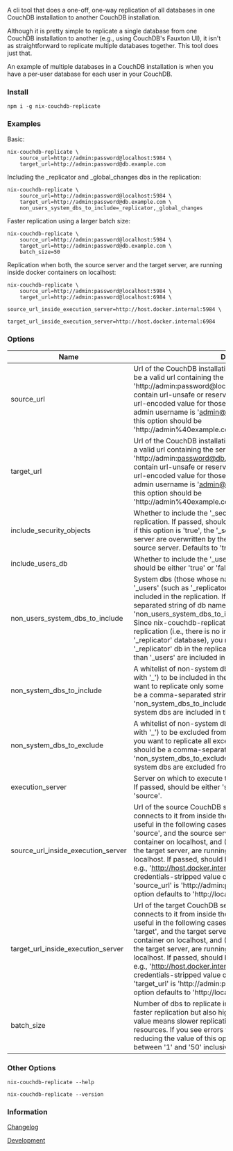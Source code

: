 A cli tool that does a one-off, one-way replication of all databases in one CouchDB installation to another CouchDB installation.

Although it is pretty simple to replicate a single database from one CouchDB installation to another (e.g., using CouchDB's Fauxton UI), it isn't as straightforward to replicate multiple databases together. This tool does just that.

An example of multiple databases in a CouchDB installation is when you have a per-user database for each user in your CouchDB.

### Install

```
npm i -g nix-couchdb-replicate
```

### Examples

Basic:

```
nix-couchdb-replicate \
	source_url=http://admin:password@localhost:5984 \
	target_url=http://admin:password@db.example.com
```

Including the _replicator and _global_changes dbs in the replication:

```
nix-couchdb-replicate \
	source_url=http://admin:password@localhost:5984 \
	target_url=http://admin:password@db.example.com \
	non_users_system_dbs_to_include=_replicator,_global_changes
```

Faster replication using a larger batch size:

```
nix-couchdb-replicate \
	source_url=http://admin:password@localhost:5984 \
	target_url=http://admin:password@db.example.com \
	batch_size=50
```

Replication when both, the source server and the target server, are running inside docker containers on localhost:

```
nix-couchdb-replicate \
	source_url=http://admin:password@localhost:5984 \
	target_url=http://admin:password@localhost:6984 \
	source_url_inside_execution_server=http://host.docker.internal:5984 \
	target_url_inside_execution_server=http://host.docker.internal:6984
```

### Options

| Name | Description | Required |
| --- | --- | --- |
| source_url | Url of the CouchDB installation from where to clone dbs. Should be a valid url containing the server admin credentials, e.g., 'http://admin:password@localhost:5984'. If the credentials contain url-unsafe or reserved characters such as '@', pass the url-encoded value for those characters. So, e.g., if the server admin username is 'admin@example.com', the passed value of this option should be 'http://admin%40example.com:password@localhost:5984'. | Yes |
| target_url | Url of the CouchDB installation where to clone dbs to. Should be a valid url containing the server admin credentials, e.g., 'http://admin:password@db.example.com'. If the credentials contain url-unsafe or reserved characters such as '@', pass the url-encoded value for those characters. So, e.g., if the server admin username is 'admin@example.com', the passed value of this option should be 'http://admin%40example.com:password@db.example.com'. | Yes |
| include_security_objects | Whether to include the '_security' objects of dbs in the replication. If passed, should be either 'true' or 'false'. Note that if this option is 'true', the '_security' objects of dbs in the target server are overwritten by the '_security' objects of dbs in the source server. Defaults to 'true'. | No |
| include_users_db | Whether to include the '_users' db in the replication. If passed, should be either 'true' or 'false'. Defaults to 'true'. | No |
| non_users_system_dbs_to_include | System dbs (those whose names begin with '_') other than '_users' (such as '_replicator' and '_global_changes') to be included in the replication. If passed, should be a comma-separated string of db names, e.g., 'non_users_system_dbs_to_include=_replicator,_global_changes'. Since nix-couchdb-replicate uses CouchDB's transient replication (i.e., there is no involvement of CouchDB's '_replicator' database), you most likely do not need to include the '_replicator' db in the replication. By default, no system dbs other than '_users' are included in the replication. | No |
| non_system_dbs_to_include | A whitelist of non-system dbs (those whose names do not begin with '_') to be included in the replication. Use this option if you want to replicate only some non-system dbs. If passed, should be a comma-separated string of db names, e.g., 'non_system_dbs_to_include=db1,db2,db3'. By default, all non-system dbs are included in the replication. | No |
| non_system_dbs_to_exclude | A whitelist of non-system dbs (those whose names do not begin with '_') to be excluded from the replication. Use this option if you want to replicate all except some non-system dbs. If passed, should be a comma-separated string of db names, e.g., 'non_system_dbs_to_exclude=db1,db2,db3'. By default, no non-system dbs are excluded from the replication. | No |
| execution_server | Server on which to execute the call to CouchDB's '_replicate' api. If passed, should be either 'source' or 'target'. Defaults to 'source'. | No |
| source_url_inside_execution_server | Url of the source CouchDB server to be used when the cli connects to it from inside the execution server. This is especially useful in the following cases: (1) when the 'execution_server' is 'source', and the source server is running inside a docker container on localhost, and (2) when both, the source server and the target server, are running inside docker containers on localhost. If passed, should be a valid url WITHOUT credentials, e.g., 'http://host.docker.internal:6984'. Defaults to the credentials-stripped value of 'source_url',e.g., if the value of 'source_url' is 'http://admin:password@localhost:6984', then this option defaults to 'http://localhost:6984'. | No |
| target_url_inside_execution_server | Url of the target CouchDB server to be used when the cli connects to it from inside the execution server. This is especially useful in the following cases: (1) when the 'execution_server' is 'target', and the target server is running inside a docker container on localhost, and (2) when both, the source server and the target server, are running inside docker containers on localhost. If passed, should be a valid url WITHOUT credentials, e.g., 'http://host.docker.internal:6984'. Defaults to the credentials-stripped value of 'target_url',e.g., if the value of 'target_url' is 'http://admin:password@localhost:6984', then this option defaults to 'http://localhost:6984'. | No |
| batch_size | Number of dbs to replicate in parallel. A higher value means faster replication but also higher utilization of resources. A lower value means slower replication and better utilization of resources. If you see errors with status 500 in the output, reducing the value of this option may help. If passed, should be between '1' and '50' inclusive. Defaults to '15'. | No |
### Other Options

```
nix-couchdb-replicate --help
```

```
nix-couchdb-replicate --version
```

### Information

[Changelog](https://github.com/nsinha91/nix-couchdb-replicate/blob/master/CHANGELOG.md)

[Development](https://github.com/nsinha91/nix-couchdb-replicate/blob/master/DEVELOPMENT.md)

